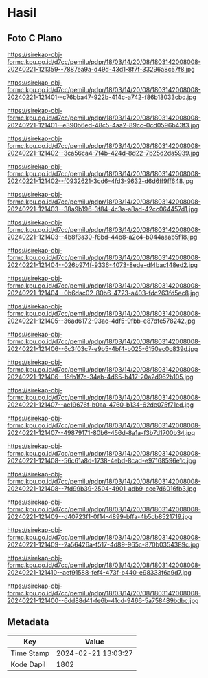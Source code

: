 # Hasil

## Foto C Plano

https://sirekap-obj-formc.kpu.go.id/d7cc/pemilu/pdpr/18/03/14/20/08/1803142008008-20240221-121359--7887ea9a-d49d-43d1-8f7f-33296a8c57f8.jpg

https://sirekap-obj-formc.kpu.go.id/d7cc/pemilu/pdpr/18/03/14/20/08/1803142008008-20240221-121401--c76bba47-922b-414c-a742-f86b18033cbd.jpg

https://sirekap-obj-formc.kpu.go.id/d7cc/pemilu/pdpr/18/03/14/20/08/1803142008008-20240221-121401--e390b6ed-48c5-4aa2-89cc-0cd0596b43f3.jpg

https://sirekap-obj-formc.kpu.go.id/d7cc/pemilu/pdpr/18/03/14/20/08/1803142008008-20240221-121402--3ca56ca4-7f4b-424d-8d22-7b25d2da5939.jpg

https://sirekap-obj-formc.kpu.go.id/d7cc/pemilu/pdpr/18/03/14/20/08/1803142008008-20240221-121402--f0932621-3cd6-4fd3-9632-d6d6ff9ff648.jpg

https://sirekap-obj-formc.kpu.go.id/d7cc/pemilu/pdpr/18/03/14/20/08/1803142008008-20240221-121403--38a9b196-3f84-4c3a-a8ad-42cc064457d1.jpg

https://sirekap-obj-formc.kpu.go.id/d7cc/pemilu/pdpr/18/03/14/20/08/1803142008008-20240221-121403--4b8f3a30-f8bd-44b8-a2c4-b044aaab5f18.jpg

https://sirekap-obj-formc.kpu.go.id/d7cc/pemilu/pdpr/18/03/14/20/08/1803142008008-20240221-121404--026b974f-9336-4073-8ede-df4bac148ed2.jpg

https://sirekap-obj-formc.kpu.go.id/d7cc/pemilu/pdpr/18/03/14/20/08/1803142008008-20240221-121404--0b6dac02-80b6-4723-a403-fdc263fd5ec8.jpg

https://sirekap-obj-formc.kpu.go.id/d7cc/pemilu/pdpr/18/03/14/20/08/1803142008008-20240221-121405--36ad6172-93ac-4df5-9fbb-e87dfe578242.jpg

https://sirekap-obj-formc.kpu.go.id/d7cc/pemilu/pdpr/18/03/14/20/08/1803142008008-20240221-121406--6c3f03c7-e9b5-4bf4-b025-6150ec0c839d.jpg

https://sirekap-obj-formc.kpu.go.id/d7cc/pemilu/pdpr/18/03/14/20/08/1803142008008-20240221-121406--15fb1f7c-34ab-4d65-b417-20a2d962b105.jpg

https://sirekap-obj-formc.kpu.go.id/d7cc/pemilu/pdpr/18/03/14/20/08/1803142008008-20240221-121407--ae19676f-b0aa-4760-b134-62de075f71ed.jpg

https://sirekap-obj-formc.kpu.go.id/d7cc/pemilu/pdpr/18/03/14/20/08/1803142008008-20240221-121407--49879171-80b6-456d-8a1a-f3b7d1700b34.jpg

https://sirekap-obj-formc.kpu.go.id/d7cc/pemilu/pdpr/18/03/14/20/08/1803142008008-20240221-121408--56c61a8d-1738-4ebd-8cad-e97168596e1c.jpg

https://sirekap-obj-formc.kpu.go.id/d7cc/pemilu/pdpr/18/03/14/20/08/1803142008008-20240221-121408--7fd99b39-2504-4901-adb9-cce7d6016fb3.jpg

https://sirekap-obj-formc.kpu.go.id/d7cc/pemilu/pdpr/18/03/14/20/08/1803142008008-20240221-121409--d40723f1-0f14-4899-bffa-4b5cb8521719.jpg

https://sirekap-obj-formc.kpu.go.id/d7cc/pemilu/pdpr/18/03/14/20/08/1803142008008-20240221-121409--2a56426a-f517-4d89-965c-870b0354389c.jpg

https://sirekap-obj-formc.kpu.go.id/d7cc/pemilu/pdpr/18/03/14/20/08/1803142008008-20240221-121410--aef91588-fef4-473f-b440-e98333f6a9d7.jpg

https://sirekap-obj-formc.kpu.go.id/d7cc/pemilu/pdpr/18/03/14/20/08/1803142008008-20240221-121400--6dd88d41-fe6b-41cd-9466-5a758489bdbc.jpg


## Metadata

| Key        | Value               |
| ---------- | ------------------- |
| Time Stamp | 2024-02-21 13:03:27 |
| Kode Dapil | 1802                |



